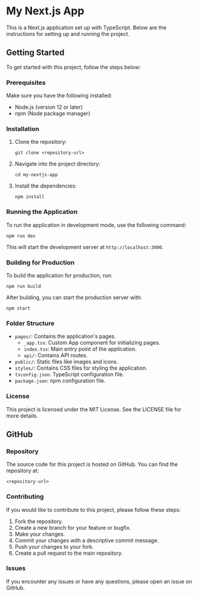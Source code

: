 # My Next.js App

This is a Next.js application set up with TypeScript. Below are the instructions for setting up and running the project.

## Getting Started

To get started with this project, follow the steps below:

### Prerequisites

Make sure you have the following installed:

- Node.js (version 12 or later)
- npm (Node package manager)

### Installation

1. Clone the repository:

   ```
   git clone <repository-url>
   ```

2. Navigate into the project directory:

   ```
   cd my-nextjs-app
   ```

3. Install the dependencies:

   ```
   npm install
   ```

### Running the Application

To run the application in development mode, use the following command:

```
npm run dev
```

This will start the development server at `http://localhost:3000`.

### Building for Production

To build the application for production, run:

```
npm run build
```

After building, you can start the production server with:

```
npm start
```

### Folder Structure

- `pages/`: Contains the application's pages.
  - `_app.tsx`: Custom App component for initializing pages.
  - `index.tsx`: Main entry point of the application.
  - `api/`: Contains API routes.
- `public/`: Static files like images and icons.
- `styles/`: Contains CSS files for styling the application.
- `tsconfig.json`: TypeScript configuration file.
- `package.json`: npm configuration file.

### License

This project is licensed under the MIT License. See the LICENSE file for more details.

## GitHub

### Repository

The source code for this project is hosted on GitHub. You can find the repository at:

```
<repository-url>
```

### Contributing

If you would like to contribute to this project, please follow these steps:

1. Fork the repository.
2. Create a new branch for your feature or bugfix.
3. Make your changes.
4. Commit your changes with a descriptive commit message.
5. Push your changes to your fork.
6. Create a pull request to the main repository.

### Issues

If you encounter any issues or have any questions, please open an issue on GitHub.